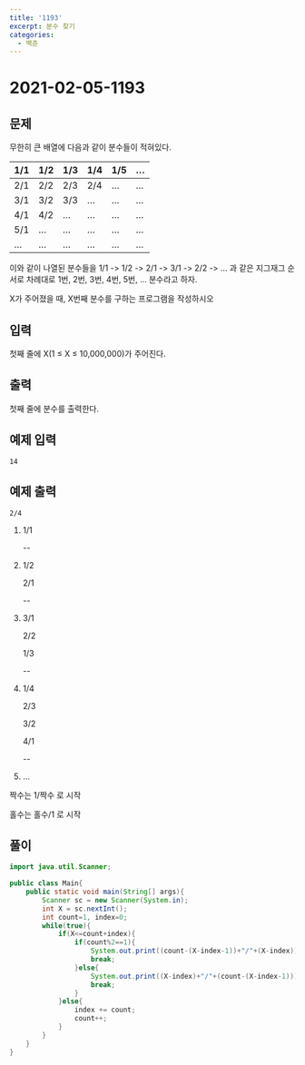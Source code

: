 ```yaml
---
title: '1193'
excerpt: 분수 찾기
categories:
  - 백준
---
```


# 2021-02-05-1193

## 문제

무한히 큰 배열에 다음과 같이 분수들이 적혀있다.

| 1/1 | 1/2 | 1/3 | 1/4 | 1/5 | … |
| :--- | :--- | :--- | :--- | :--- | :--- |
| 2/1 | 2/2 | 2/3 | 2/4 | … | … |
| 3/1 | 3/2 | 3/3 | … | … | … |
| 4/1 | 4/2 | … | … | … | … |
| 5/1 | … | … | … | … | … |
| … | … | … | … | … | … |

이와 같이 나열된 분수들을 1/1 -&gt; 1/2 -&gt; 2/1 -&gt; 3/1 -&gt; 2/2 -&gt; … 과 같은 지그재그 순서로 차례대로 1번, 2번, 3번, 4번, 5번, … 분수라고 하자.

X가 주어졌을 때, X번째 분수를 구하는 프로그램을 작성하시오

## 입력

첫째 줄에 X\(1 ≤ X ≤ 10,000,000\)가 주어진다.

## 출력

첫째 줄에 분수를 출력한다.

## 예제 입력

```text
14
```

## 예제 출력

```text
2/4
```

1. 1/1

   --

2. 1/2

   2/1

   --

3. 3/1

   2/2

   1/3

   --

4. 1/4

   2/3

   3/2

   4/1

   --

5. ...

짝수는 1/짝수 로 시작

홀수는 홀수/1 로 시작

## 풀이

```java
import java.util.Scanner;

public class Main{
    public static void main(String[] args){
        Scanner sc = new Scanner(System.in);
        int X = sc.nextInt();
        int count=1, index=0;
        while(true){
            if(X<=count+index){
                if(count%2==1){
                    System.out.print((count-(X-index-1))+"/"+(X-index));
                    break;
                }else{
                    System.out.print((X-index)+"/"+(count-(X-index-1)));
                    break;
                }
            }else{
                index += count;
                count++;
            }
        }
    }
}
```


